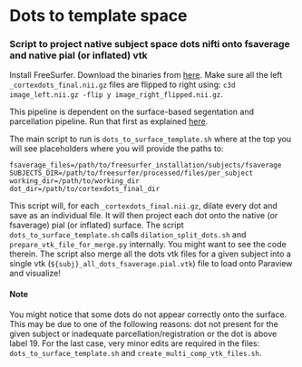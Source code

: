 # Dots to template space
### Script to project native subject space dots nifti onto fsaverage and native pial (or inflated) vtk

Install FreeSurfer.
Download the binaries from [here](https://github.com/Pulkit-Khandelwal/purple-mri/tree/main/glm).
Make sure all the left `_cortexdots_final.nii.gz` files are flipped to right using: `c3d image_left.nii.gz -flip y image_right_flipped.nii.gz`.

This pipeline is dependent on the surface-based segentation and parcellation pipeline. Run that first as explained [here](https://github.com/Pulkit-Khandelwal/purple-mri/blob/main/README.md).

The main script to run is `dots_to_surface_template.sh` where at the top you will see placeholders where you will provide the paths to:
```
fsaverage_files=/path/to/freesurfer_installation/subjects/fsaverage
SUBJECTS_DIR=/path/to/freesurfer/processed/files/per_subject
working_dir=/path/to/working_dir
dot_dir=/path/to/cortexdots_final_dir
```

This script will, for each `_cortexdots_final.nii.gz`, dilate every dot and save as an individual file. It will then project each dot onto the native (or fsaverage) pial (or inflated) surface.
The script `dots_to_surface_template.sh` calls `dilation_split_dots.sh` and `prepare_vtk_file_for_merge.py` internally. You might want to see the code therein. The script also merge all the dots vtk files for a given subject into a single vtk (`${subj}_all_dots_fsaverage.pial.vtk`) file to load onto Paraview and visualize!

#### Note
You might notice that some dots do not appear correctly onto the surface. This may be due to one of the following reasons: dot not present for the given subject or inadequate parcellation/registration or the dot is above label 19. For the last case, very minor edits are required in the files: `dots_to_surface_template.sh` and `create_multi_comp_vtk_files.sh`.
